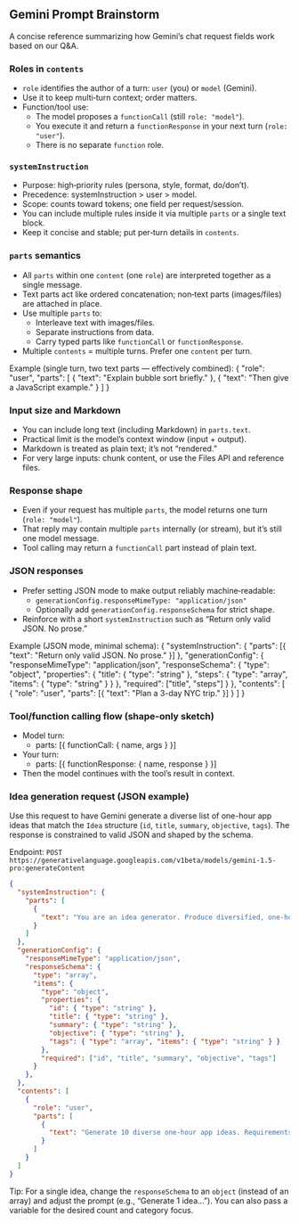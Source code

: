 ## Gemini Prompt Brainstorm

A concise reference summarizing how Gemini’s chat request fields work based on our Q&A.

### Roles in `contents`
- `role` identifies the author of a turn: `user` (you) or `model` (Gemini).
- Use it to keep multi‑turn context; order matters.
- Function/tool use:
  - The model proposes a `functionCall` (still `role: "model"`).
  - You execute it and return a `functionResponse` in your next turn (`role: "user"`).
  - There is no separate `function` role.

### `systemInstruction`
- Purpose: high‑priority rules (persona, style, format, do/don’t).
- Precedence: systemInstruction > user > model.
- Scope: counts toward tokens; one field per request/session.
- You can include multiple rules inside it via multiple `parts` or a single text block.
- Keep it concise and stable; put per‑turn details in `contents`.

### `parts` semantics
- All `parts` within one `content` (one `role`) are interpreted together as a single message.
- Text parts act like ordered concatenation; non‑text parts (images/files) are attached in place.
- Use multiple `parts` to:
  - Interleave text with images/files.
  - Separate instructions from data.
  - Carry typed parts like `functionCall` or `functionResponse`.
- Multiple `contents` = multiple turns. Prefer one `content` per turn.

Example (single turn, two text parts — effectively combined):
{
  "role": "user",
  "parts": [
    { "text": "Explain bubble sort briefly." },
    { "text": "Then give a JavaScript example." }
  ]
}

### Input size and Markdown
- You can include long text (including Markdown) in `parts.text`.
- Practical limit is the model’s context window (input + output).
- Markdown is treated as plain text; it’s not “rendered.”
- For very large inputs: chunk content, or use the Files API and reference files.

### Response shape
- Even if your request has multiple `parts`, the model returns one turn (`role: "model"`).
- That reply may contain multiple `parts` internally (or stream), but it’s still one model message.
- Tool calling may return a `functionCall` part instead of plain text.

### JSON responses
- Prefer setting JSON mode to make output reliably machine‑readable:
  - `generationConfig.responseMimeType: "application/json"`
  - Optionally add `generationConfig.responseSchema` for strict shape.
- Reinforce with a short `systemInstruction` such as “Return only valid JSON. No prose.”

Example (JSON mode, minimal schema):
{
  "systemInstruction": {
    "parts": [{ "text": "Return only valid JSON. No prose." }]
  },
  "generationConfig": {
    "responseMimeType": "application/json",
    "responseSchema": {
      "type": "object",
      "properties": {
        "title": { "type": "string" },
        "steps": { "type": "array", "items": { "type": "string" } }
      },
      "required": ["title", "steps"]
    }
  },
  "contents": [
    { "role": "user", "parts": [{ "text": "Plan a 3-day NYC trip." }] }
  ]
}

### Tool/function calling flow (shape-only sketch)
- Model turn:
  - parts: [{ functionCall: { name, args } }]
- Your turn:
  - parts: [{ functionResponse: { name, response } }]
- Then the model continues with the tool’s result in context.

### Idea generation request (JSON example)
Use this request to have Gemini generate a diverse list of one-hour app ideas that match the `Idea` structure (`id`, `title`, `summary`, `objective`, `tags`). The response is constrained to valid JSON and shaped by the schema.

Endpoint: `POST https://generativelanguage.googleapis.com/v1beta/models/gemini-1.5-pro:generateContent`

```json
{
  "systemInstruction": {
    "parts": [
      {
        "text": "You are an idea generator. Produce diversified, one-hour-build app ideas. Follow the rules: simple scope (1–3 features), actionable, technology-agnostic, varied categories, avoid duplicates, and clear value. Return only valid JSON. No prose."
      }
    ]
  },
  "generationConfig": {
    "responseMimeType": "application/json",
    "responseSchema": {
      "type": "array",
      "items": {
        "type": "object",
        "properties": {
          "id": { "type": "string" },
          "title": { "type": "string" },
          "summary": { "type": "string" },
          "objective": { "type": "string" },
          "tags": { "type": "array", "items": { "type": "string" } }
        },
        "required": ["id", "title", "summary", "objective", "tags"]
      }
    },
  },
  "contents": [
    {
      "role": "user",
      "parts": [
        {
          "text": "Generate 10 diverse one-hour app ideas. Requirements: (1) simple, immediately actionable; (2) no tech stack or implementation details; (3) vary across domains (fitness, creative, business, daily life, education, etc.); (4) avoid repeating the same core pattern (e.g., trackers) more than 2–3 times; (5) each idea must include: id (kebab-case), title, summary (1 sentence), objective (2–3 sentences), tags (3–5)."
        }
      ]
    }
  ]
}
```

Tip: For a single idea, change the `responseSchema` to an `object` (instead of an array) and adjust the prompt (e.g., “Generate 1 idea…”). You can also pass a variable for the desired count and category focus.